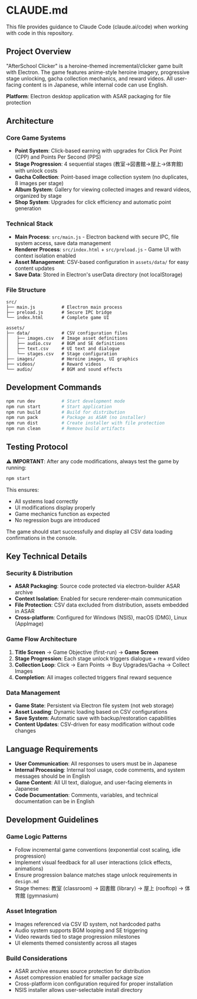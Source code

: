 # CLAUDE.md

This file provides guidance to Claude Code (claude.ai/code) when working with code in this repository.

## Project Overview

"AfterSchool Clicker" is a heroine-themed incremental/clicker game built with Electron. The game features anime-style heroine imagery, progressive stage unlocking, gacha collection mechanics, and reward videos. All user-facing content is in Japanese, while internal code can use English.

**Platform**: Electron desktop application with ASAR packaging for file protection

## Architecture

### Core Game Systems
- **Point System**: Click-based earning with upgrades for Click Per Point (CPP) and Points Per Second (PPS)
- **Stage Progression**: 4 sequential stages (教室→図書館→屋上→体育館) with unlock costs
- **Gacha Collection**: Point-based image collection system (no duplicates, 8 images per stage)
- **Album System**: Gallery for viewing collected images and reward videos, organized by stage
- **Shop System**: Upgrades for click efficiency and automatic point generation

### Technical Stack
- **Main Process**: `src/main.js` - Electron backend with secure IPC, file system access, save data management
- **Renderer Process**: `src/index.html` + `src/preload.js` - Game UI with context isolation enabled
- **Asset Management**: CSV-based configuration in `assets/data/` for easy content updates
- **Save Data**: Stored in Electron's userData directory (not localStorage)

### File Structure
```
src/
├── main.js          # Electron main process
├── preload.js       # Secure IPC bridge
└── index.html       # Complete game UI

assets/
├── data/            # CSV configuration files
│   ├── images.csv   # Image asset definitions
│   ├── audio.csv    # BGM and SE definitions
│   ├── text.csv     # UI text and dialogue
│   └── stages.csv   # Stage configuration
├── images/          # Heroine images, UI graphics
├── videos/          # Reward videos
└── audio/           # BGM and sound effects
```

## Development Commands

```bash
npm run dev          # Start development mode
npm run start        # Start application
npm run build        # Build for distribution
npm run pack         # Package as ASAR (no installer)
npm run dist         # Create installer with file protection
npm run clean        # Remove build artifacts
```

## Testing Protocol

**⚠️ IMPORTANT**: After any code modifications, always test the game by running:
```bash
npm start
```

This ensures:
- All systems load correctly
- UI modifications display properly
- Game mechanics function as expected
- No regression bugs are introduced

The game should start successfully and display all CSV data loading confirmations in the console.

## Key Technical Details

### Security & Distribution
- **ASAR Packaging**: Source code protected via electron-builder ASAR archive
- **Context Isolation**: Enabled for secure renderer-main communication
- **File Protection**: CSV data excluded from distribution, assets embedded in ASAR
- **Cross-platform**: Configured for Windows (NSIS), macOS (DMG), Linux (AppImage)

### Game Flow Architecture
1. **Title Screen** → Game Objective (first-run) → **Game Screen**
2. **Stage Progression**: Each stage unlock triggers dialogue + reward video
3. **Collection Loop**: Click → Earn Points → Buy Upgrades/Gacha → Collect Images
4. **Completion**: All images collected triggers final reward sequence

### Data Management
- **Game State**: Persistent via Electron file system (not web storage)
- **Asset Loading**: Dynamic loading based on CSV configurations
- **Save System**: Automatic save with backup/restoration capabilities
- **Content Updates**: CSV-driven for easy modification without code changes

## Language Requirements
- **User Communication**: All responses to users must be in Japanese
- **Internal Processing**: Internal tool usage, code comments, and system messages should be in English
- **Game Content**: All UI text, dialogue, and user-facing elements in Japanese
- **Code Documentation**: Comments, variables, and technical documentation can be in English

## Development Guidelines

### Game Logic Patterns
- Follow incremental game conventions (exponential cost scaling, idle progression)
- Implement visual feedback for all user interactions (click effects, animations)
- Ensure progression balance matches stage unlock requirements in `design.md`
- Stage themes: 教室 (classroom) → 図書館 (library) → 屋上 (rooftop) → 体育館 (gymnasium)

### Asset Integration
- Images referenced via CSV ID system, not hardcoded paths
- Audio system supports BGM looping and SE triggering
- Video rewards tied to stage progression milestones
- UI elements themed consistently across all stages

### Build Considerations
- ASAR archive ensures source protection for distribution
- Asset compression enabled for smaller package size
- Cross-platform icon configuration required for proper installation
- NSIS installer allows user-selectable install directory